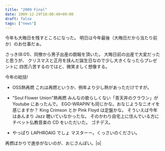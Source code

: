```yaml
---
title: "2009 Final"
date: 2009-12-29T10:00:40+09:00
draft: false
tags: ["news"]
---
```

今年も大晦日を残すところになった。
明日は今年最後（大晦日だから当たり前か）のお仕事だぁ。

さっき(8:01)、同僚から男子出産の朗報を頂いた。
大晦日前の出産で大変だったと思うが、
クリスマスと正月を挟んだ誕生日なので少し大きくなったらプレゼントに
四苦八苦するのではと、微笑ましく想像する。

今年の総括!

* OSS熱再燃
これは再燃というか、例年より少し熱があっただけですが。

* "Soul Flower Union"熱再燃
みんなの歌らしくない「青天井のクラウン」が Youtube にあったんで。
EGO-WRAPIN'も同じかな。おなじようなニオイを感じますか？
King Crimson とか Pink Floyd は定盤かな。
そういえば今年はあんまり Jazz 聴いていなかったな。
そのかわり自宅上に住んでいる方にチベット仏教音楽の CD をいただいた。
ゴチデス。

* やっぱり LAPHROAIG でしょ
マスターー。くっさいのください。

再燃ばかりで進歩がないのが、おじさんぽい。|o|
